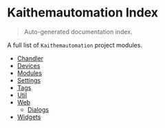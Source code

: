 # Kaithemautomation Index

> Auto-generated documentation index.

A full list of `Kaithemautomation` project modules.

- [Chandler](./chandler.md#chandler)
- [Devices](./devices.md#devices)
- [Modules](./modules.md#modules)
- [Settings](./settings.md#settings)
- [Tags](./tags.md#tags)
- [Util](./util.md#util)
- [Web](web/index.md#web)
    - [Dialogs](web/dialogs.md#dialogs)
- [Widgets](./widgets.md#widgets)
